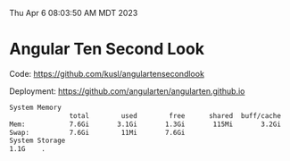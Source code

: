 Thu Apr  6 08:03:50 AM MDT 2023

# Angular Ten Second Look

Code: https://github.com/kusl/angulartensecondlook

Deployment: https://github.com/angularten/angularten.github.io

```bash
System Memory
               total        used        free      shared  buff/cache   available
Mem:           7.6Gi       3.1Gi       1.3Gi       115Mi       3.2Gi       4.1Gi
Swap:          7.6Gi        11Mi       7.6Gi
System Storage
1.1G	.
```
```bash
